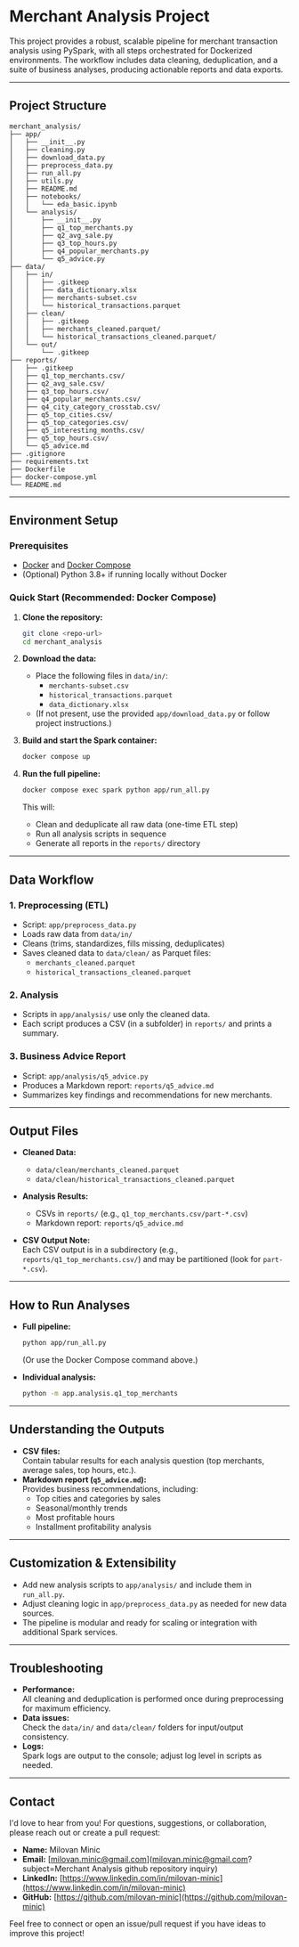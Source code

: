 # Merchant Analysis Project

This project provides a robust, scalable pipeline for merchant transaction analysis using PySpark, with all steps orchestrated for Dockerized environments. The workflow includes data cleaning, deduplication, and a suite of business analyses, producing actionable reports and data exports.

---

## Project Structure

```
merchant_analysis/
├── app/
│   ├── __init__.py
│   ├── cleaning.py
│   ├── download_data.py
│   ├── preprocess_data.py
│   ├── run_all.py
│   ├── utils.py
│   ├── README.md
│   ├── notebooks/
│   │   └── eda_basic.ipynb
│   └── analysis/
│       ├── __init__.py
│       ├── q1_top_merchants.py
│       ├── q2_avg_sale.py
│       ├── q3_top_hours.py
│       ├── q4_popular_merchants.py
│       └── q5_advice.py
├── data/
│   ├── in/
│   │   ├── .gitkeep
│   │   ├── data_dictionary.xlsx
│   │   ├── merchants-subset.csv
│   │   └── historical_transactions.parquet
│   ├── clean/
│   │   ├── .gitkeep
│   │   ├── merchants_cleaned.parquet/
│   │   └── historical_transactions_cleaned.parquet/
│   └── out/
│       └── .gitkeep
├── reports/
│   ├── .gitkeep
│   ├── q1_top_merchants.csv/
│   ├── q2_avg_sale.csv/
│   ├── q3_top_hours.csv/
│   ├── q4_popular_merchants.csv/
│   ├── q4_city_category_crosstab.csv/
│   ├── q5_top_cities.csv/
│   ├── q5_top_categories.csv/
│   ├── q5_interesting_months.csv/
│   ├── q5_top_hours.csv/
│   └── q5_advice.md
├── .gitignore
├── requirements.txt
├── Dockerfile
├── docker-compose.yml
└── README.md
```

---

## Environment Setup

### Prerequisites

- [Docker](https://www.docker.com/) and [Docker Compose](https://docs.docker.com/compose/)
- (Optional) Python 3.8+ if running locally without Docker

### Quick Start (Recommended: Docker Compose)

1. **Clone the repository:**
   ```bash
   git clone <repo-url>
   cd merchant_analysis
   ```

2. **Download the data:**
   - Place the following files in `data/in/`:
     - `merchants-subset.csv`
     - `historical_transactions.parquet`
     - `data_dictionary.xlsx`
   - (If not present, use the provided `app/download_data.py` or follow project instructions.)

3. **Build and start the Spark container:**
   ```bash
   docker compose up
   ```

4. **Run the full pipeline:**
   ```bash
   docker compose exec spark python app/run_all.py
   ```
   This will:
   - Clean and deduplicate all raw data (one-time ETL step)
   - Run all analysis scripts in sequence
   - Generate all reports in the `reports/` directory

---

## Data Workflow

### 1. **Preprocessing (ETL)**
- Script: `app/preprocess_data.py`
- Loads raw data from `data/in/`
- Cleans (trims, standardizes, fills missing, deduplicates)
- Saves cleaned data to `data/clean/` as Parquet files:
  - `merchants_cleaned.parquet`
  - `historical_transactions_cleaned.parquet`

### 2. **Analysis**
- Scripts in `app/analysis/` use only the cleaned data.
- Each script produces a CSV (in a subfolder) in `reports/` and prints a summary.

### 3. **Business Advice Report**
- Script: `app/analysis/q5_advice.py`
- Produces a Markdown report: `reports/q5_advice.md`
- Summarizes key findings and recommendations for new merchants.

---

## Output Files

- **Cleaned Data:**  
  - `data/clean/merchants_cleaned.parquet`
  - `data/clean/historical_transactions_cleaned.parquet`

- **Analysis Results:**  
  - CSVs in `reports/` (e.g., `q1_top_merchants.csv/part-*.csv`)
  - Markdown report: `reports/q5_advice.md`

- **CSV Output Note:**  
  Each CSV output is in a subdirectory (e.g., `reports/q1_top_merchants.csv/`) and may be partitioned (look for `part-*.csv`).

---

## How to Run Analyses

- **Full pipeline:**  
  ```bash
  python app/run_all.py
  ```
  (Or use the Docker Compose command above.)

- **Individual analysis:**  
  ```bash
  python -m app.analysis.q1_top_merchants
  ```

---

## Understanding the Outputs

- **CSV files:**  
  Contain tabular results for each analysis question (top merchants, average sales, top hours, etc.).
- **Markdown report (`q5_advice.md`):**  
  Provides business recommendations, including:
  - Top cities and categories by sales
  - Seasonal/monthly trends
  - Most profitable hours
  - Installment profitability analysis

---

## Customization & Extensibility

- Add new analysis scripts to `app/analysis/` and include them in `run_all.py`.
- Adjust cleaning logic in `app/preprocess_data.py` as needed for new data sources.
- The pipeline is modular and ready for scaling or integration with additional Spark services.

---

## Troubleshooting

- **Performance:**  
  All cleaning and deduplication is performed once during preprocessing for maximum efficiency.
- **Data issues:**  
  Check the `data/in/` and `data/clean/` folders for input/output consistency.
- **Logs:**  
  Spark logs are output to the console; adjust log level in scripts as needed.

---

## Contact

I'd love to hear from you! For questions, suggestions, or collaboration, please reach out or create a pull request:

- **Name:** Milovan Minic
- **Email:** [milovan.minic@gmail.com](milovan.minic@gmail.com?subject=Merchant Analysis github repository inquiry)
- **LinkedIn:** [https://www.linkedin.com/in/milovan-minic](https://www.linkedin.com/in/milovan-minic)
- **GitHub:** [https://github.com/milovan-minic](https://github.com/milovan-minic)

Feel free to connect or open an issue/pull request if you have ideas to improve this project! 